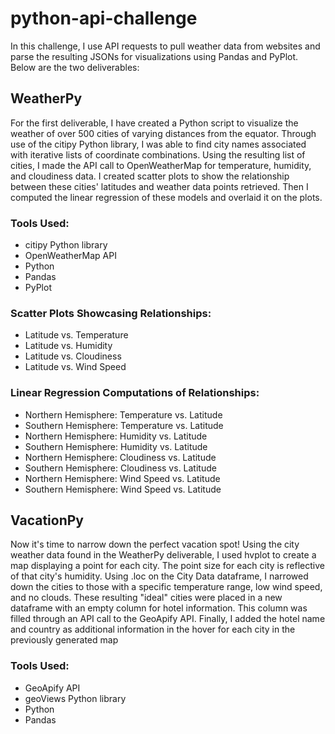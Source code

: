 # python-api-challenge

In this challenge, I use API requests to pull weather data from websites and parse the resulting JSONs for visualizations using Pandas and PyPlot. Below are the two deliverables:

## WeatherPy
For the first deliverable, I have created a Python script to visualize the weather of over 500 cities of varying distances from the equator. Through use of the citipy Python library, I was able to find city names associated with iterative lists of coordinate combinations. Using the resulting list of cities, I made the API call to OpenWeatherMap for temperature, humidity, and cloudiness data. I created scatter plots to show the relationship between these cities' latitudes and weather data points retrieved. Then I computed the linear regression of these models and overlaid it on the plots. 

### Tools Used:
* citipy Python library
* OpenWeatherMap API
* Python
* Pandas
* PyPlot

### Scatter Plots Showcasing Relationships:
* Latitude vs. Temperature
* Latitude vs. Humidity
* Latitude vs. Cloudiness
* Latitude vs. Wind Speed

### Linear Regression Computations of Relationships:
* Northern Hemisphere: Temperature vs. Latitude
* Southern Hemisphere: Temperature vs. Latitude
* Northern Hemisphere: Humidity vs. Latitude
* Southern Hemisphere: Humidity vs. Latitude
* Northern Hemisphere: Cloudiness vs. Latitude
* Southern Hemisphere: Cloudiness vs. Latitude
* Northern Hemisphere: Wind Speed vs. Latitude
* Southern Hemisphere: Wind Speed vs. Latitude

## VacationPy
Now it's time to narrow down the perfect vacation spot! Using the city weather data found in the WeatherPy deliverable, I used hvplot to create a map displaying a point for each city. The point size for each city is reflective of that city's humidity. Using .loc on the City Data dataframe, I narrowed down the cities to those with a specific temperature range, low wind speed, and no clouds. These resulting "ideal" cities were placed in a new dataframe with an empty column for hotel information. This column was filled through an API call to the GeoApify API. Finally, I added the hotel name and country as additional information in the hover for each city in the previously generated map
### Tools Used:
* GeoApify API 
* geoViews Python library
* Python
* Pandas

